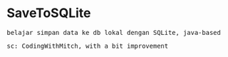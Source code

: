 # SaveToSQLite
<pre>
belajar simpan data ke db lokal dengan SQLite, java-based
</pre>
<pre>
sc: CodingWithMitch, with a bit improvement
</pre>
